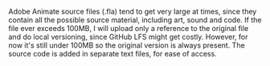 Adobe Animate source files (.fla) tend to get very large at times, since they contain all the possible source material, including art, sound and code.
If the file ever exceeds 100MB, I will upload only a reference to the original file and do local versioning, since GitHub LFS might get costly. However, for now it's still under 100MB so the original version is always present.
The source code is added in separate text files, for ease of access.